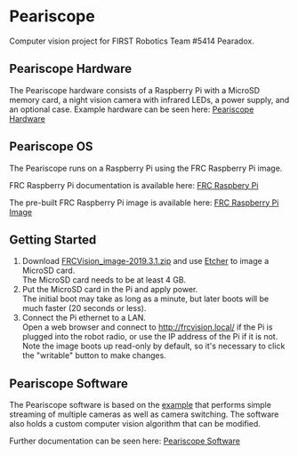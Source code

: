 # Peariscope

Computer vision project for FIRST Robotics Team #5414 Pearadox.

## Peariscope Hardware

The Peariscope hardware consists of a Raspberry Pi with a MicroSD memory card, a night vision camera with infrared LEDs, a power supply, and an optional case.  Example hardware can be seen here:
[Peariscope Hardware](hardware/README.md)

## Peariscope OS

The Peariscope runs on a Raspberry Pi using the FRC Raspberry Pi image.

FRC Raspberry Pi documentation is available here:
[FRC Raspbery Pi](https://wpilib.screenstepslive.com/s/currentCS/m/85074/l/1027241-using-the-raspberry-pi-for-frc)

The pre-built FRC Raspberry Pi image is available here:
[FRC Raspberry Pi Image](https://github.com/wpilibsuite/FRCVision-pi-gen/releases)

## Getting Started

1. Download [FRCVision_image-2019.3.1.zip](https://github.com/wpilibsuite/FRCVision-pi-gen/releases/download/v2019.3.1/FRCVision_image-2019.3.1.zip) and use [Etcher](https://www.balena.io/etcher/) to image a MicroSD card.  
The MicroSD card needs to be at least 4 GB.  
2. Put the MicroSD card in the Pi and apply power.  
The initial boot may take as long as a minute, but later boots will be much faster (20 seconds or less).  
3. Connect the Pi ethernet to a LAN.  
Open a web browser and connect to http://frcvision.local/ if the Pi is plugged into the robot radio, or use the IP address of the Pi if it is not.  
Note the image boots up read-only by default, so it's necessary to click the "writable" button to make changes.  

## Peariscope Software

The Peariscope software is based on the [example](https://github.com/wpilibsuite/FRCVision-pi-gen/releases/download/v2019.3.1/example-python-2019.3.1.zip)
that performs simple streaming of multiple cameras as well as camera switching.
The software also holds a custom computer vision algorithm that can be modified.

Further documentation can be seen here:
[Peariscope Software](src/README.md)
